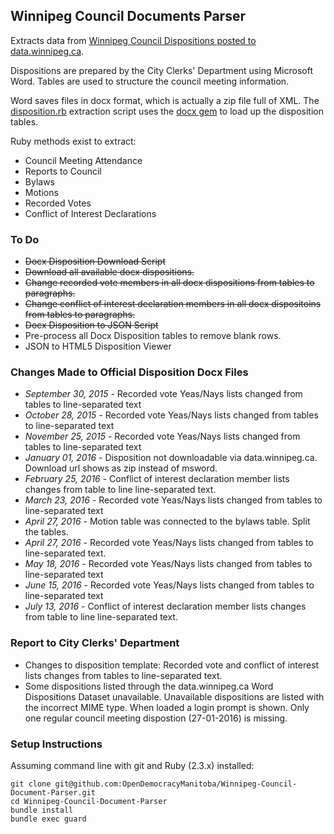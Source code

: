 ## Winnipeg Council Documents Parser

Extracts data from [Winnipeg Council Dispositions posted to data.winnipeg.ca](https://data.winnipeg.ca/Council-Services/Public-Meeting-Disposition-Word-Format/hsbq-sj6t).

Dispositions are prepared by the City Clerks' Department using Microsoft Word. Tables are used to structure the council meeting information. 

Word saves files in docx format, which is actually a zip file full of XML. The [disposition.rb](https://github.com/OpenDemocracyManitoba/Winnipeg-Council-Document-Parser/blob/master/disposition.rb) extraction script uses the [docx gem](https://github.com/chrahunt/docx) to load up the disposition tables.

Ruby methods exist to extract:

* Council Meeting Attendance
* Reports to Council
* Bylaws
* Motions
* Recorded Votes
* Conflict of Interest Declarations

### To Do

* ~~Docx Disposition Download Script~~
* ~~Download all available docx dispositions.~~
* ~~Change recorded vote members in all docx dispositions from tables to paragraphs.~~
* ~~Change conflict of interest declaration members in all docx dispositoins from tables to paragraphs.~~
* ~~Docx Disposition to JSON Script~~
* Pre-process all Docx Disposition tables to remove blank rows.
* JSON to HTML5 Disposition Viewer 

### Changes Made to Official Disposition Docx Files

* *September 30, 2015* - Recorded vote Yeas/Nays lists changed from tables to line-separated text
* *October 28, 2015* - Recorded vote Yeas/Nays lists changed from tables to line-separated text
* *November 25, 2015* - Recorded vote Yeas/Nays lists changed from tables to line-separated text
* *January 01, 2016* - Disposition not downloadable via data.winnipeg.ca. Download url shows as zip instead of msword.
* *February 25, 2016* - Conflict of interest declaration member lists changes from table to line line-separated text.
* *March 23, 2016* - Recorded vote Yeas/Nays lists changed from tables to line-separated text
* *April 27, 2016* - Motion table was connected to the bylaws table. Split the tables.
* *April 27, 2016* - Recorded vote Yeas/Nays lists changed from tables to line-separated text.
* *May 18, 2016* - Recorded vote Yeas/Nays lists changed from tables to line-separated text
* *June 15, 2016* - Recorded vote Yeas/Nays lists changed from tables to line-separated text
* *July 13, 2016* - Conflict of interest declaration member lists changes from table to line line-separated text.

### Report to City Clerks' Department

* Changes to disposition template: Recorded vote and conflict of interest lists changes from tables to line-separated text.
* Some dispositions listed through the data.winnipeg.ca Word Dispositions Dataset unavailable. Unavailable dispositions are listed with the incorrect MIME type. When loaded a login prompt is shown. Only one regular council meeting dispostion (27-01-2016) is missing.

### Setup Instructions

Assuming command line with git and Ruby (2.3.x) installed:

    git clone git@github.com:OpenDemocracyManitoba/Winnipeg-Council-Document-Parser.git
    cd Winnipeg-Council-Document-Parser
    bundle install
    bundle exec guard
